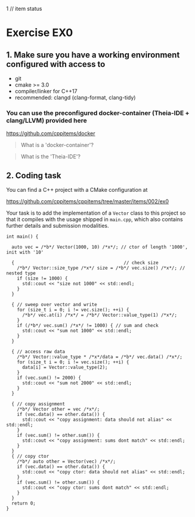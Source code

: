 1 // item status
# Exercise EX0

## 1. Make sure you have a working environment configured with access to
- git 
- cmake >= 3.0
- compiler/linker for C++17
- recommended: clangd (clang-format, clang-tidy)

### You can use the preconfigured docker-container (Theia-IDE + clang/LLVM) provided here 
https://github.com/cppitems/docker

> What is a 'docker-container'? 

> What is the 'Theia-IDE'?

## 2. Coding task

You can find a C++ project with a CMake configuration at

https://github.com/cppitems/cppitems/tree/master/items/002/ex0

Your task is to add the implementation of a `Vector` class to this project so that it compiles with the usage shipped in `main.cpp`, which also contains further details and submission modalities.

```pmans
int main() {

  auto vec = /*b*/ Vector(1000, 10) /*x*/; // ctor of length '1000', init with '10'

  {                                         // check size
    /*b*/ Vector::size_type /*x*/ size = /*b*/ vec.size() /*x*/; // nested type
    if (size != 1000) {
      std::cout << "size not 1000" << std::endl;
    }
  }

  { // sweep over vector and write
    for (size_t i = 0; i != vec.size(); ++i) {
      /*b*/ vec.at(i) /*x*/ = /*b*/ Vector::value_type(1) /*x*/;
    }
    if (/*b*/ vec.sum() /*x*/ != 1000) { // sum and check
      std::cout << "sum not 1000" << std::endl;
    }
  }

  { // access raw data
    /*b*/ Vector::value_type * /*x*/data = /*b*/ vec.data() /*x*/;
    for (size_t i = 0; i != vec.size(); ++i) {
      data[i] = Vector::value_type(2);
    }
    if (vec.sum() != 2000) {
      std::cout << "sum not 2000" << std::endl;
    }
  }

  { // copy assignment
    /*b*/ Vector other = vec /*x*/;
    if (vec.data() == other.data()) {
      std::cout << "copy assignment: data should not alias" << std::endl;
    }
    if (vec.sum() != other.sum()) {
      std::cout << "copy assignment: sums dont match" << std::endl;
    }
  }
  { // copy ctor
    /*b*/ auto other = Vector(vec) /*x*/;
    if (vec.data() == other.data()) {
      std::cout << "copy ctor: data should not alias" << std::endl;
    }
    if (vec.sum() != other.sum()) {
      std::cout << "copy ctor: sums dont match" << std::endl;
    }
  }
  return 0;
}
```


